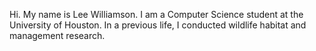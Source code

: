 Hi. My name is Lee Williamson. I am a Computer Science student at the University of Houston. In a previous life, I conducted wildlife habitat and management research. 
